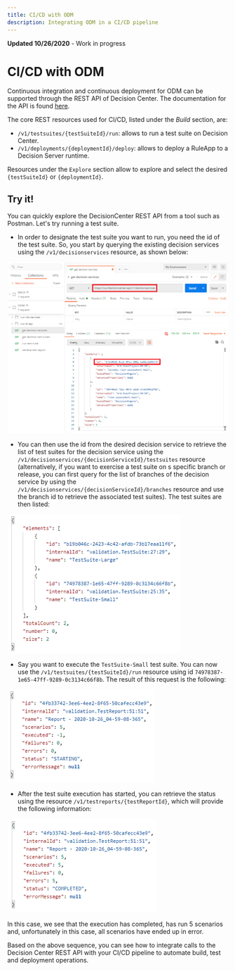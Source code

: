 ```yaml
---
title: CI/CD with ODM
description: Integrating ODM in a CI/CD pipeline
---
```



<InlineNotification kind="warning">
<strong>Updated 10/26/2020</strong> - Work in progress
</InlineNotification>

# CI/CD with ODM
Continuous integration and continuous deployment for ODM can be supported through the REST API of Decision Center. The documentation for the API is found [here](https://www.ibm.com/support/knowledgecenter/SSQP76_8.10.x/com.ibm.odm.dcenter.ref.dc/topics/dc-swagger-cloud.json).

The core REST resources used for CI/CD, listed under the *Build* section, are:
- `/v1/testsuites/{testSuiteId}/run`: allows to run a test suite on Decision Center.
- `/v1/deployments/{deploymentId}/deploy`: allows to deploy a RuleApp to a Decision Server runtime.

Resources under the `Explore` section allow to explore and select the desired `{testSuiteId}` or `{deploymentId}`.

## Try it!
You can quickly explore the DecisionCenter REST API from a tool such as Postman. Let's try running a test suite.

- In order to designate the test suite you want to run, you need the id of the test suite. So, you start by querying the existing decision services using the `/v1/decisionservices` resource, as shown below:

![](../images/rest-get-decisions.png)

- You can then use the id from the desired decision service to retrieve the list of test suites for the decision service using the `/v1/decisionservices/{decisionServiceId}/testsuites` resource (alternatively, if you want to exercise a test suite on s specific branch or release, you can first query for the list of branches of the decision service by using the `/v1/decisionservices/{decisionServiceId}/branches` resource and use the branch id to retrieve the associated test suites). The test suites are then listed:

![](../images/rest-get-test-suites.png)

- Say you want to execute the `TestSuite-Small` test suite. You can now use the `/v1/testsuites/{testSuiteId}/run` resource using id `74978387-1e65-47ff-9289-0c3134c66f8b`. The result of this request is the following:

![](../images/rest-post-run-test-suites.png)

- After the test suite execution has started, you can retrieve the status using the resource `/v1/testreports/{testReportId}`, which will provide the following information:

![](../images/rest-get-test-report.png)

In this case, we see that the execution has completed, has run 5 scenarios and, unfortunately in this case, all scenarios have ended up in error.

Based on the above sequence, you can see how to integrate calls to the Decision Center REST API with your CI/CD pipeline to automate build, test and deployment operations.


